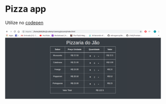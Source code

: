 # Pizza app

Utilize no [codepen](https://codepen.io/le_Alek/pen/qGrWPr?editors=1010)


![Pizza app imagem](img-01.png)

